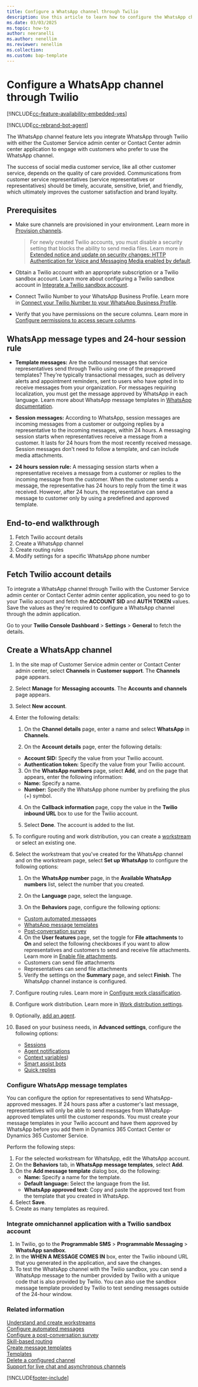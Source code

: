 ```yaml
---
title: Configure a WhatsApp channel through Twilio
description: Use this article to learn how to configure the WhatsApp channel through Twilio.
ms.date: 03/03/2025
ms.topic: how-to
author: neeranelli
ms.author: nenellim
ms.reviewer: nenellim
ms.collection:
ms.custom: bap-template
---
```


# Configure a WhatsApp channel through Twilio

[!INCLUDE[cc-feature-availability-embedded-yes](../../includes/cc-feature-availability-embedded-yes.md)]

[!INCLUDE[cc-rebrand-bot-agent](../../includes/cc-rebrand-bot-agent.md)]


The WhatsApp channel feature lets you integrate WhatsApp through Twilio with either the Customer Service admin center or Contact Center admin center application to engage with customers who prefer to use the WhatsApp channel.

The success of social media customer service, like all other customer service, depends on the quality of care provided. Communications from customer service representatives (service representatives or representatives) should be timely, accurate, sensitive, brief, and friendly, which ultimately improves the customer satisfaction and brand loyalty.

## Prerequisites

- Make sure channels are provisioned in your environment. Learn more in [Provision channels](/dynamics365/contact-center/implement/provision-channels#set-up-channels).
  > For newly created Twilio accounts, you must disable a security setting that blocks the ability to send media files. Learn more in [Extended notice and update on security changes: HTTP Authentication for Voice and Messaging Media enabled by default](https://go.microsoft.com/fwlink/p/?linkid=2248938).

- Obtain a Twilio account with an appropriate subscription or a Twilio sandbox account. Learn more about configuring a Twilio sandbox account in [Integrate a Twilio sandbox account](#integrate-omnichannel-application-with-a-twilio-sandbox-account).

- Connect Twilio Number to your WhatsApp Business Profile. Learn more in [Connect your Twilio Number to your WhatsApp Business Profile](https://www.twilio.com/docs/sms/whatsapp/tutorial/connect-number-business-profile).

- Verify that you have permissions on the secure columns. Learn more in [Configure permissions to access secure columns](../implement/add-users-assign-roles.md#configure-permissions-to-access-secure-columns).

## WhatsApp message types and 24-hour session rule

- **Template messages:** Are the outbound messages that service representatives send through Twilio using one of the preapproved templates? They're typically transactional messages, such as delivery alerts and appointment reminders, sent to users who have opted in to receive messages from your organization. For messages requiring localization, you must get the message approved by WhatsApp in each language. Learn more about WhatsApp message templates in [WhatsApp documentation](https://developers.facebook.com/docs/whatsapp/message-templates/).

- **Session messages:** According to WhatsApp, session messages are incoming messages from a customer or outgoing replies by a representative to the incoming messages, within 24 hours. A messaging session starts when representatives receive a message from a customer. It lasts for 24 hours from the most recently received message. Session messages don't need to follow a template, and can include media attachments.

- **24 hours session rule:** A messaging session starts when a representative receives a message from a customer or replies to the incoming message from the customer. When the customer sends a message, the representative has 24 hours to reply from the time it was received. However, after 24 hours, the representative can send a message to customer only by using a predefined and approved template.

## End-to-end walkthrough

1. Fetch Twilio account details
2. Create a WhatsApp channel
3. Create routing rules
4. Modify settings for a specific WhatsApp phone number

## Fetch Twilio account details

To integrate a WhatsApp channel through Twilio with the Customer Service admin center or Contact Center admin center application, you need to go to your Twilio account and fetch the **ACCOUNT SID** and **AUTH TOKEN** values. Save the values as they're required to configure a WhatsApp channel through the admin application.

Go to your **Twilio Console Dashboard** > **Settings** > **General** to fetch the details.

## Create a WhatsApp channel

1. In the site map of Customer Service admin center or Contact Center admin center, select **Channels** in **Customer support**. The **Channels** page appears.
    
1. Select **Manage** for **Messaging accounts**. The **Accounts and channels** page appears.
   
1. Select **New account**.

1. Enter the following details:

    1. On the **Channel details** page, enter a name and select **WhatsApp** in **Channels**.

    2. On the **Account details** page, enter the following details:
      - **Account SID:** Specify the value from your Twilio account.
      - **Authentication token:** Specify the value from your Twilio account.
 
    3. On the **WhatsApp numbers** page, select **Add**, and on the page that appears, enter the following information:
      - **Name:** Specify a name.
      - **Number:** Specify the WhatsApp phone number by prefixing the plus (+) symbol.
    
    4. On the **Callback information** page, copy the value in the **Twilio inbound URL** box to use for the Twilio account.
    
    5. Select **Done**. The account is added to the list.

1. To configure routing and work distribution, you can create a [workstream](create-workstreams.md) or select an existing one.

1. Select the workstream that you've created for the WhatsApp channel and on the workstream page, select **Set up WhatsApp** to configure the following options:
   
    1. On the **WhatsApp number** page, in the **Available WhatsApp numbers** list, select the number that you created.
   
    2. On the **Language** page, select the language.
    
    3. On the **Behaviors** page, configure the following options:
      - [Custom automated messages](configure-automated-message.md)
      - [WhatsApp message templates](#configure-whatsapp-message-templates)
      - [Post-conversation survey](configure-post-conversation-survey.md)
    4. On the **User features** page, set the toggle for **File attachments** to **On** and select the following checkboxes if you want to allow representatives and customers to send and receive file attachments. Learn more in [Enable file attachments](enable-file-attachments.md).
      - Customers can send file attachments
      - Representatives can send file attachments
    5. Verify the settings on the **Summary** page, and select **Finish**. The WhatsApp channel instance is configured.

1. Configure routing rules. Learn more in [Configure work classification](configure-work-classification.md).

1. Configure work distribution. Learn more in [Work distribution settings](create-workstreams.md#configure-work-distribution).

1. Optionally, [add an agent](create-workstreams.md#add-a-bot-to-a-workstream).

1. Based on your business needs, in **Advanced settings**, configure the following options:
   - [Sessions](session-templates.md)
   - [Agent notifications](notification-templates.md#out-of-the-box-notification-templates)
   - [Context variables](manage-context-variables.md#add-context-variables))
   - [Smart assist bots](../develop/smart-assist-bot.md)
   - [Quick replies](create-quick-replies.md)

### Configure WhatsApp message templates

You can configure the option for representatives to send WhatsApp-approved messages. If 24 hours pass after a customer's last message, representatives will only be able to send messages from WhatsApp-approved templates until the customer responds. You must create your message templates in your Twilio account and have them approved by WhatsApp before you add them in Dynamics 365 Contact Center or Dynamics 365 Customer Service.

Perform the following steps:

1. For the selected workstream for WhatsApp, edit the WhatsApp account.
2. On the **Behaviors** tab, in **WhatsApp message templates**, select **Add**.
3. On the **Add message template** dialog box, do the following:
   - **Name:** Specify a name for the template.
   - **Default language:** Select the language from the list.
   - **WhatsApp approved text:** Copy and paste the approved text from the template that you created in WhatsApp.
4. Select **Save**.
5. Create as many templates as required.

### Integrate omnichannel application with a Twilio sandbox account

1. In Twilio, go to the **Programmable SMS** > **Programmable Messaging** > **WhatsApp sandbox**.
2. In the **WHEN A MESSAGE COMES IN** box, enter the Twilio inbound URL that you generated in the application, and save the changes.
3. To test the WhatsApp channel with the Twilio sandbox, you can send a WhatsApp message to the number provided by Twilio with a unique code that is also provided by Twilio. You can also use the sandbox message template provided by Twilio to test sending messages outside of the 24-hour window.

### Related information

[Understand and create workstreams](../work-streams-introduction.md)  
[Configure automated messages](configure-automated-message.md)  
[Configure a post-conversation survey](configure-post-conversation-survey.md)  
[Skill-based routing](overview-skill-work-distribution.md)  
[Create message templates](create-message-templates.md)  
[Templates](/dynamics365/app-profile-manager/templates-overview)  
[Delete a configured channel](delete-channel.md)  
[Support for live chat and asynchronous channels](card-support-in-channels.md)  

[!INCLUDE[footer-include](../../includes/footer-banner.md)]
